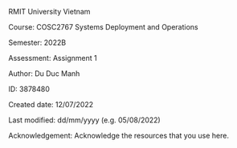   <p>RMIT University Vietnam<p/>
  <p>Course: COSC2767 Systems Deployment and Operations<p/>
  <p>Semester: 2022B<p/>
  <p>Assessment: Assignment 1<p/>
  <p>Author: Du Duc Manh<p/>
  <p>ID: 3878480<p/>
  <p>Created  date: 12/07/2022<p/>
  <p>Last modified: dd/mm/yyyy (e.g. 05/08/2022)<p/>
  <p>Acknowledgement: Acknowledge the resources that you use here.<p/>
